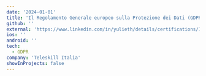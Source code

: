 ```yaml
---
date: '2024-01-01'
title: 'Il Regolamento Generale europeo sulla Protezione dei Dati (GDPR) '
github: ''
external: 'https://www.linkedin.com/in/yulieth/details/certifications/1712744931877/single-media-viewer?type=DOCUMENT&profileId=ACoAABtjzVYBOe5_-XrCulFwaZO3bpw3RIbcBb0&lipi=urn%3Ali%3Apage%3Ad_flagship3_profile_view_base_certifications_details%3BVrYBTmhESdej26QUiolBwg%3D%3D'
ios: ''
android: ''
tech:
  - GDPR
company: 'Teleskill Italia'
showInProjects: false
---
```



